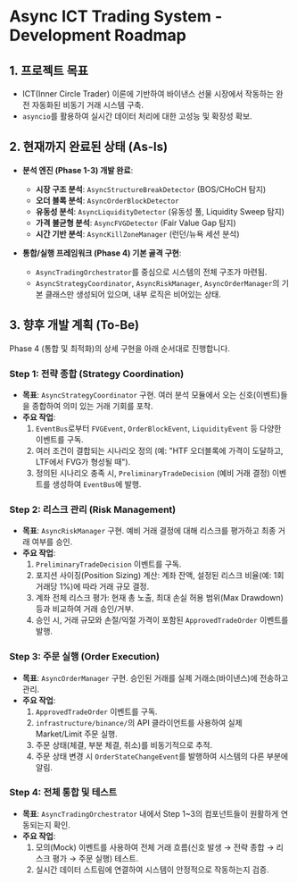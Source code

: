 # Async ICT Trading System - Development Roadmap

## 1. 프로젝트 목표

- ICT(Inner Circle Trader) 이론에 기반하여 바이낸스 선물 시장에서 작동하는 완전 자동화된 비동기 거래 시스템 구축.
- `asyncio`를 활용하여 실시간 데이터 처리에 대한 고성능 및 확장성 확보.

## 2. 현재까지 완료된 상태 (As-Is)

- **분석 엔진 (Phase 1-3) 개발 완료**:
    - **시장 구조 분석**: `AsyncStructureBreakDetector` (BOS/CHoCH 탐지)
    - **오더 블록 분석**: `AsyncOrderBlockDetector`
    - **유동성 분석**: `AsyncLiquidityDetector` (유동성 풀, Liquidity Sweep 탐지)
    - **가격 불균형 분석**: `AsyncFVGDetector` (Fair Value Gap 탐지)
    - **시간 기반 분석**: `AsyncKillZoneManager` (런던/뉴욕 세션 분석)

- **통합/실행 프레임워크 (Phase 4) 기본 골격 구현**:
    - `AsyncTradingOrchestrator`를 중심으로 시스템의 전체 구조가 마련됨.
    - `AsyncStrategyCoordinator`, `AsyncRiskManager`, `AsyncOrderManager`의 기본 클래스만 생성되어 있으며, 내부 로직은 비어있는 상태.

## 3. 향후 개발 계획 (To-Be)

Phase 4 (통합 및 최적화)의 상세 구현을 아래 순서대로 진행합니다.

### **Step 1: 전략 종합 (Strategy Coordination)**

- **목표**: `AsyncStrategyCoordinator` 구현. 여러 분석 모듈에서 오는 신호(이벤트)들을 종합하여 의미 있는 거래 기회를 포착.
- **주요 작업**:
    1.  `EventBus`로부터 `FVGEvent`, `OrderBlockEvent`, `LiquidityEvent` 등 다양한 이벤트를 구독.
    2.  여러 조건이 결합되는 시나리오 정의 (예: "HTF 오더블록에 가격이 도달하고, LTF에서 FVG가 형성될 때").
    3.  정의된 시나리오 충족 시, `PreliminaryTradeDecision` (예비 거래 결정) 이벤트를 생성하여 `EventBus`에 발행.

### **Step 2: 리스크 관리 (Risk Management)**

- **목표**: `AsyncRiskManager` 구현. 예비 거래 결정에 대해 리스크를 평가하고 최종 거래 여부를 승인.
- **주요 작업**:
    1.  `PreliminaryTradeDecision` 이벤트를 구독.
    2.  포지션 사이징(Position Sizing) 계산: 계좌 잔액, 설정된 리스크 비율(예: 1회 거래당 1%)에 따라 거래 규모 결정.
    3.  계좌 전체 리스크 평가: 현재 총 노출, 최대 손실 허용 범위(Max Drawdown) 등과 비교하여 거래 승인/거부.
    4.  승인 시, 거래 규모와 손절/익절 가격이 포함된 `ApprovedTradeOrder` 이벤트를 발행.

### **Step 3: 주문 실행 (Order Execution)**

- **목표**: `AsyncOrderManager` 구현. 승인된 거래를 실제 거래소(바이낸스)에 전송하고 관리.
- **주요 작업**:
    1.  `ApprovedTradeOrder` 이벤트를 구독.
    2.  `infrastructure/binance/`의 API 클라이언트를 사용하여 실제 Market/Limit 주문 실행.
    3.  주문 상태(체결, 부분 체결, 취소)를 비동기적으로 추적.
    4.  주문 상태 변경 시 `OrderStateChangeEvent`를 발행하여 시스템의 다른 부분에 알림.

### **Step 4: 전체 통합 및 테스트**

- **목표**: `AsyncTradingOrchestrator` 내에서 Step 1~3의 컴포넌트들이 원활하게 연동되는지 확인.
- **주요 작업**:
    1.  모의(Mock) 이벤트를 사용하여 전체 거래 흐름(신호 발생 → 전략 종합 → 리스크 평가 → 주문 실행) 테스트.
    2.  실시간 데이터 스트림에 연결하여 시스템이 안정적으로 작동하는지 검증.
